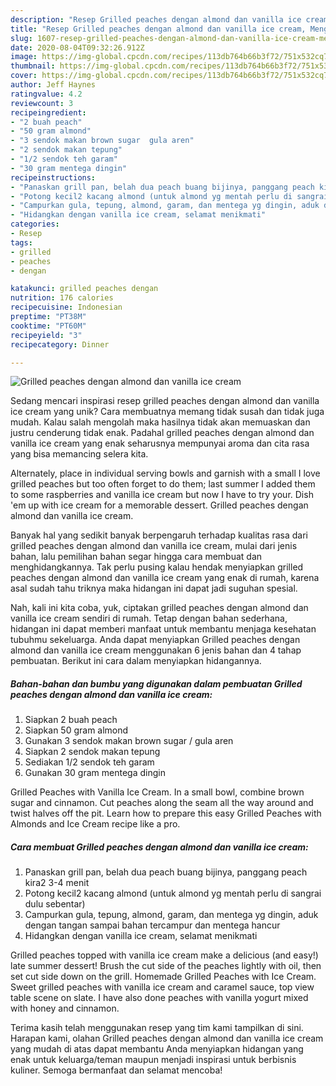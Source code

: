 ```yaml
---
description: "Resep Grilled peaches dengan almond dan vanilla ice cream, Menggugah Selera"
title: "Resep Grilled peaches dengan almond dan vanilla ice cream, Menggugah Selera"
slug: 1607-resep-grilled-peaches-dengan-almond-dan-vanilla-ice-cream-menggugah-selera
date: 2020-08-04T09:32:26.912Z
image: https://img-global.cpcdn.com/recipes/113db764b66b3f72/751x532cq70/grilled-peaches-dengan-almond-dan-vanilla-ice-cream-foto-resep-utama.jpg
thumbnail: https://img-global.cpcdn.com/recipes/113db764b66b3f72/751x532cq70/grilled-peaches-dengan-almond-dan-vanilla-ice-cream-foto-resep-utama.jpg
cover: https://img-global.cpcdn.com/recipes/113db764b66b3f72/751x532cq70/grilled-peaches-dengan-almond-dan-vanilla-ice-cream-foto-resep-utama.jpg
author: Jeff Haynes
ratingvalue: 4.2
reviewcount: 3
recipeingredient:
- "2 buah peach"
- "50 gram almond"
- "3 sendok makan brown sugar  gula aren"
- "2 sendok makan tepung"
- "1/2 sendok teh garam"
- "30 gram mentega dingin"
recipeinstructions:
- "Panaskan grill pan, belah dua peach buang bijinya, panggang peach kira2 3-4 menit"
- "Potong kecil2 kacang almond (untuk almond yg mentah perlu di sangrai dulu sebentar)"
- "Campurkan gula, tepung, almond, garam, dan mentega yg dingin, aduk dengan tangan sampai bahan tercampur dan mentega hancur"
- "Hidangkan dengan vanilla ice cream, selamat menikmati"
categories:
- Resep
tags:
- grilled
- peaches
- dengan

katakunci: grilled peaches dengan 
nutrition: 176 calories
recipecuisine: Indonesian
preptime: "PT38M"
cooktime: "PT60M"
recipeyield: "3"
recipecategory: Dinner

---
```



![Grilled peaches dengan almond dan vanilla ice cream](https://img-global.cpcdn.com/recipes/113db764b66b3f72/751x532cq70/grilled-peaches-dengan-almond-dan-vanilla-ice-cream-foto-resep-utama.jpg)

Sedang mencari inspirasi resep grilled peaches dengan almond dan vanilla ice cream yang unik? Cara membuatnya memang tidak susah dan tidak juga mudah. Kalau salah mengolah maka hasilnya tidak akan memuaskan dan justru cenderung tidak enak. Padahal grilled peaches dengan almond dan vanilla ice cream yang enak seharusnya mempunyai aroma dan cita rasa yang bisa memancing selera kita.

Alternately, place in individual serving bowls and garnish with a small I love grilled peaches but too often forget to do them; last summer I added them to some raspberries and vanilla ice cream but now I have to try your. Dish &#39;em up with ice cream for a memorable dessert. Grilled peaches dengan almond dan vanilla ice cream.

Banyak hal yang sedikit banyak berpengaruh terhadap kualitas rasa dari grilled peaches dengan almond dan vanilla ice cream, mulai dari jenis bahan, lalu pemilihan bahan segar hingga cara membuat dan menghidangkannya. Tak perlu pusing kalau hendak menyiapkan grilled peaches dengan almond dan vanilla ice cream yang enak di rumah, karena asal sudah tahu triknya maka hidangan ini dapat jadi suguhan spesial.


Nah, kali ini kita coba, yuk, ciptakan grilled peaches dengan almond dan vanilla ice cream sendiri di rumah. Tetap dengan bahan sederhana, hidangan ini dapat memberi manfaat untuk membantu menjaga kesehatan tubuhmu sekeluarga. Anda dapat menyiapkan Grilled peaches dengan almond dan vanilla ice cream menggunakan 6 jenis bahan dan 4 tahap pembuatan. Berikut ini cara dalam menyiapkan hidangannya.

<!--inarticleads1-->

##### Bahan-bahan dan bumbu yang digunakan dalam pembuatan Grilled peaches dengan almond dan vanilla ice cream:

1. Siapkan 2 buah peach
1. Siapkan 50 gram almond
1. Gunakan 3 sendok makan brown sugar / gula aren
1. Siapkan 2 sendok makan tepung
1. Sediakan 1/2 sendok teh garam
1. Gunakan 30 gram mentega dingin


Grilled Peaches with Vanilla Ice Cream. In a small bowl, combine brown sugar and cinnamon. Cut peaches along the seam all the way around and twist halves off the pit. Learn how to prepare this easy Grilled Peaches with Almonds and Ice Cream recipe like a pro. 

<!--inarticleads2-->

##### Cara membuat Grilled peaches dengan almond dan vanilla ice cream:

1. Panaskan grill pan, belah dua peach buang bijinya, panggang peach kira2 3-4 menit
1. Potong kecil2 kacang almond (untuk almond yg mentah perlu di sangrai dulu sebentar)
1. Campurkan gula, tepung, almond, garam, dan mentega yg dingin, aduk dengan tangan sampai bahan tercampur dan mentega hancur
1. Hidangkan dengan vanilla ice cream, selamat menikmati


Grilled peaches topped with vanilla ice cream make a delicious (and easy!) late summer dessert! Brush the cut side of the peaches lightly with oil, then set cut side down on the grill. Homemade Grilled Peaches with Ice Cream. Sweet grilled peaches with vanilla ice cream and caramel sauce, top view table scene on slate. I have also done peaches with vanilla yogurt mixed with honey and cinnamon. 

Terima kasih telah menggunakan resep yang tim kami tampilkan di sini. Harapan kami, olahan Grilled peaches dengan almond dan vanilla ice cream yang mudah di atas dapat membantu Anda menyiapkan hidangan yang enak untuk keluarga/teman maupun menjadi inspirasi untuk berbisnis kuliner. Semoga bermanfaat dan selamat mencoba!
